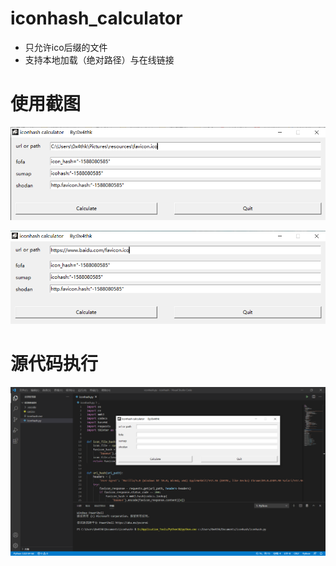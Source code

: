 # iconhash_calculator

- 只允许ico后缀的文件
- 支持本地加载（绝对路径）与在线链接

# 使用截图
![iconhash_icon_file.png](https://github.com/Geek-0x4thk/iconhash_calculator/blob/main/resources/iconhash_icon_file.png)

![iconhash_url.png](https://github.com/Geek-0x4thk/iconhash_calculator/blob/main/resources/iconhash_url.png)

# 源代码执行
![iconhash_py.png](https://github.com/Geek-0x4thk/iconhash_calculator/blob/main/resources/iconhash_py.png)
